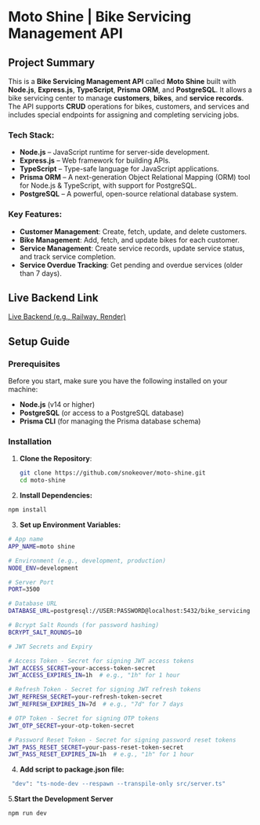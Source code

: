 # Moto Shine | Bike Servicing Management API

## Project Summary

This is a **Bike Servicing Management API** called **Moto Shine** built with **Node.js**, **Express.js**, **TypeScript**, **Prisma ORM**, and **PostgreSQL**. It allows a bike servicing center to manage **customers**, **bikes**, and **service records**. The API supports **CRUD** operations for bikes, customers, and services and includes special endpoints for assigning and completing servicing jobs.

### Tech Stack:

- **Node.js** – JavaScript runtime for server-side development.
- **Express.js** – Web framework for building APIs.
- **TypeScript** – Type-safe language for JavaScript applications.
- **Prisma ORM** – A next-generation Object Relational Mapping (ORM) tool for Node.js & TypeScript, with support for PostgreSQL.
- **PostgreSQL** – A powerful, open-source relational database system.

### Key Features:

- **Customer Management**: Create, fetch, update, and delete customers.
- **Bike Management**: Add, fetch, and update bikes for each customer.
- **Service Management**: Create service records, update service status, and track service completion.
- **Service Overdue Tracking**: Get pending and overdue services (older than 7 days).

## Live Backend Link

[Live Backend (e.g., Railway, Render)](https://your-backend-link.com)

## Setup Guide

### Prerequisites

Before you start, make sure you have the following installed on your machine:

- **Node.js** (v14 or higher)
- **PostgreSQL** (or access to a PostgreSQL database)
- **Prisma CLI** (for managing the Prisma database schema)

### Installation

1. **Clone the Repository**:
   ```bash
   git clone https://github.com/snokeover/moto-shine.git
   cd moto-shine
   ```
2. **Install Dependencies:**

```bash
npm install
```

3. **Set up Environment Variables:**

```bash
# App name
APP_NAME=moto shine

# Environment (e.g., development, production)
NODE_ENV=development

# Server Port
PORT=3500

# Database URL
DATABASE_URL=postgresql://USER:PASSWORD@localhost:5432/bike_servicing

# Bcrypt Salt Rounds (for password hashing)
BCRYPT_SALT_ROUNDS=10

# JWT Secrets and Expiry

# Access Token - Secret for signing JWT access tokens
JWT_ACCESS_SECRET=your-access-token-secret
JWT_ACCESS_EXPIRES_IN=1h  # e.g., "1h" for 1 hour

# Refresh Token - Secret for signing JWT refresh tokens
JWT_REFRESH_SECRET=your-refresh-token-secret
JWT_REFRESH_EXPIRES_IN=7d  # e.g., "7d" for 7 days

# OTP Token - Secret for signing OTP tokens
JWT_OTP_SECRET=your-otp-token-secret

# Password Reset Token - Secret for signing password reset tokens
JWT_PASS_RESET_SECRET=your-pass-reset-token-secret
JWT_PASS_RESET_EXPIRES_IN=1h  # e.g., "1h" for 1 hour

```

4. **Add script to package.json file:**

```bash
 "dev": "ts-node-dev --respawn --transpile-only src/server.ts"
```

5.**Start the Development Server**

```bash
npm run dev
```
